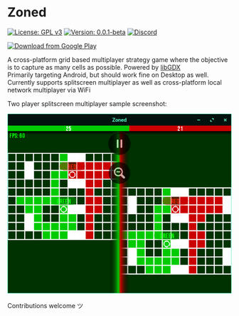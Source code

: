 # Zoned

[![License: GPL v3](https://img.shields.io/badge/License-GPL%20v3-blue.svg)](https://www.gnu.org/licenses/gpl-3.0)
[![Version: 0.0.1-beta](https://img.shields.io/badge/version-0.0.1--beta-orange)](https://github.com/Spikatrix/Zoned/releases/tag/v0.0.1-beta)
[![Discord](https://img.shields.io/discord/712603681949745213)](https://discord.gg/MFBkvqw)

[<img src="https://play.google.com/intl/en_us/badges/images/generic/en_badge_web_generic.png" alt="Download from Google Play" height="80">](https://play.google.com/store/apps/details?id=com.cg.zoned)

A cross-platform grid based multiplayer strategy game where the objective is to capture as many cells as possible. Powered by [libGDX](https://github.com/libgdx/libgdx)  
Primarily targeting Android, but should work fine on Desktop as well. Currently supports splitscreen multiplayer as well as cross-platform local network multiplayer via WiFi

Two player splitscreen multiplayer sample screenshot:

<img src="media/sampleScreenshot1.png" alt="A sample screenshot showing two player splitscreen multiplayer">

Contributions welcome ツ
